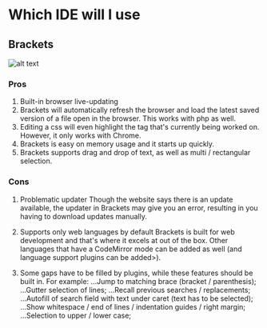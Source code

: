 # Which IDE will I use
## Brackets

![alt text](https://upload.wikimedia.org/wikipedia/commons/4/4c/Brackets_Icon.svg)

### Pros

1. Built-in browser live-updating
2. Brackets will automatically refresh the browser and load the latest saved version of a file open in the browser. This works with php as well. 
3. Editing a css will even highlight the tag that's currently being worked on. However, it only works with Chrome.
4. Brackets is easy on memory usage and it starts up quickly.
5. Brackets supports drag and drop of text, as well as multi / rectangular selection.


### Cons

1. Problematic updater
Though the website says there is an update available, the updater in Brackets may give you an error, resulting in you having to download updates manually.

2. Supports only web languages by default
Brackets is built for web development and that's where it excels at out of the box. Other languages that have a CodeMirror mode can be added as well (and language support plugins can be added>).

3. Some gaps have to be filled by plugins, while these features should be built in. For example:
...Jump to matching brace (bracket / parenthesis);
...Gutter selection of lines;
...Recall previous searches / replacements;
...Autofill of search field with text under caret (text has to be selected);
...Show whitespace / end of lines / indentation guides / right margin;
...Selection to upper / lower case;
